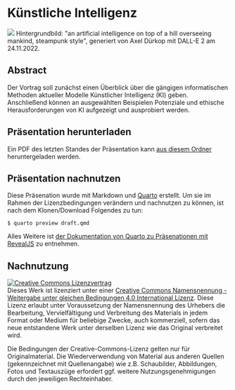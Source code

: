 # Künstliche Intelligenz

![](assets/img/featured.png)
Hintergrundbild: "an artificial intelligence on top of a hill overseeing mankind, steampunk style", generiert von Axel Dürkop mit DALL-E 2 am 24.11.2022.

## Abstract

Der Vortrag soll zunächst einen Überblick über die gängigen informatischen Methoden aktueller Modelle Künstlicher Intelligenz (KI) geben. Anschließend können an ausgewählten Beispielen Potenziale und ethische Herausforderungen von KI aufgezeigt und ausprobiert werden. 

## Präsentation herunterladen

Ein PDF des letzten Standes der Präsentation kann [aus diesem Ordner](build/) heruntergeladen werden.

## Präsentation nachnutzen

Diese Präsenation wurde mit Markdown und [Quarto](https://quarto.org/) erstellt. Um sie im Rahmen der Lizenzbedingungen verändern und nachnutzen zu können, ist nach dem Klonen/Download Folgendes zu tun:

    $ quarto preview draft.qmd

Alles Weitere ist [der Dokumentation von Quarto zu Präsenationen mit RevealJS](https://quarto.org/docs/presentations/revealjs/) zu entnehmen.

## Nachnutzung

<a rel="license" href="http://creativecommons.org/licenses/by-sa/4.0/"><img alt="Creative Commons Lizenzvertrag" style="border-width:0" src="https://i.creativecommons.org/l/by-sa/4.0/88x31.png" /></a><br />Dieses Werk ist lizenziert unter einer <a rel="license" href="http://creativecommons.org/licenses/by-sa/4.0/">Creative Commons Namensnennung - Weitergabe unter gleichen Bedingungen 4.0 International Lizenz</a>. Diese Lizenz erlaubt unter Voraussetzung der Namensnennung des Urhebers die Bearbeitung, Vervielfältigung und Verbreitung des Materials in jedem Format oder Medium für beliebige Zwecke, auch kommerziell, sofern das neue entstandene Werk unter derselben Lizenz wie das Original verbreitet wird.

Die Bedingungen der Creative-Commons-Lizenz gelten nur für Originalmaterial. Die Wiederverwendung von Material aus anderen Quellen (gekennzeichnet mit Quellenangabe) wie z.B. Schaubilder, Abbildungen, Fotos und Textauszüge erfordert ggf. weitere Nutzungsgenehmigungen durch den jeweiligen Rechteinhaber.